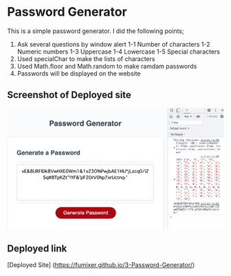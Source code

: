 # Password Generator
This is a simple password generator. I did the following points;
1. Ask several questions by window alert
  1-1 Number of characters
  1-2 Numeric numbers
  1-3 Uppercase
  1-4 Lowercase
  1-5 Special characters
2. Used specialChar to make the lists of characters
3. Used Math.floor and Math.random to make ramdam passwords
4. Passwords will be displayed on the website

## Screenshot of Deployed site

![Sheenshot](./Assets/ScreenShot.png)

## Deployed link
[Deployed Site] (https://fumixer.github.io/3-Password-Generator/)